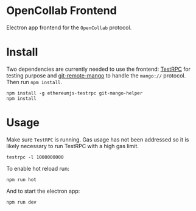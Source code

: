 # OpenCollab Frontend

Electron app frontend for the `OpenCollab` protocol.

# Install

Two dependencies are currently needed to use the frontend: [TestRPC](https://github.com/ethereumjs/testrpc) for testing purpose and [git-remote-mango](https://github.com/macor161/git-mango-helper) to handle the `mango://` protocol. Then run `npm install`.

```
npm install -g ethereumjs-testrpc git-mango-helper
npm install
```

# Usage 

Make sure `TestRPC` is running. Gas usage has not been addressed so it is likely necessary to run TestRPC with a high gas limit.

```
testrpc -l 1000000000
```

To enable hot reload run:

```
npm run hot
```
And to start the electron app:

```
npm run dev
```